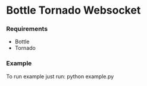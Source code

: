 Bottle Tornado Websocket
========================

### Requirements

* Bottle
* Tornado

### Example
To run example just run:
    python example.py
